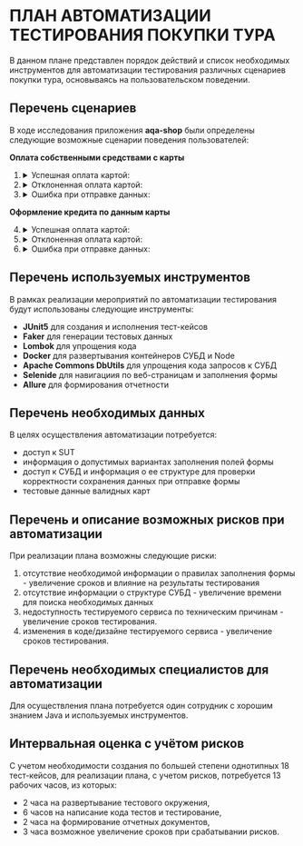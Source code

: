 # **ПЛАН АВТОМАТИЗАЦИИ ТЕСТИРОВАНИЯ ПОКУПКИ ТУРА**

В данном плане представлен порядок действий и список необходимых инструментов для автоматизации тестирования различных сценариев покупки тура, основываясь на пользовательском поведении.

## **Перечень сценариев**

В ходе исследования приложения **aqa-shop** были определены следующие возможные сценарии поведения пользователей:

**Оплата собственными средствами с карты**
1. <details><summary>Успешная оплата картой:</summary>
            
    * открытие [страницы](http://localhost:8080) приложения
    * нажатие кнопки **"Купить"**
    * заполнение формы валидными данными с номером карты из набора со статусом **Approved**
    * нажатие кнопки **"Продолжить"**

    Итого по сценарию 1 тест-кейс.


1. <details><summary>Отклоненная оплата картой:</summary>

    * открытие [страницы](http://localhost:8080) приложения
    * нажатие кнопки **"Купить"**
    * заполнение формы:
        * с номером карты из набора со статусом **Declined**
        * с номером карты не из набора
    * нажатие кнопки **"Продолжить"**
        
    Итого по сценарию 2 тест-кейса.

1. <details><summary>Ошибка при отправке данных:</summary>

    * открытие [страницы](http://localhost:8080) приложения
    * нажатие кнопки **"Купить"**
    * заполнение формы:
        * с невалидным сроком действия карты
        * с невалидным именем
        * с незаполненным номером карты
        * с незаполненным сроком действия карты
        * с незаполненным именем
        * с незаполненным CVC/CVV
    * нажатие кнопки **"Продолжить"**
        
    Итого по сценарию 6 тест-кейсов.

**Оформление кредита по данным карты**

4. <details><summary>Успешная оплата картой:</summary>
    
    * открытие [страницы](http://localhost:8080) приложения
    * нажатие кнопки **"Купить в кредит"**
    * заполнение формы валидными данными с номером карты из набора со статусом **Approved**
    * нажатие кнопки **"Продолжить"**

    Итого по сценарию 1 тест-кейс.


1. <details><summary>Отклоненная оплата картой:</summary>

    * открытие [страницы](http://localhost:8080) приложения
    * нажатие кнопки **"Купить в кредит"**
    * заполнение формы:
        * с номером карты из набора со статусом **Declined**
        * с номером карты не из набора

    * нажатие кнопки **"Продолжить"**
        
    Итого по сценарию 2 тест-кейса.

1. <details><summary>Ошибка при отправке данных:</summary>

    * открытие [страницы](http://localhost:8080) приложения
    * нажатие кнопки **"Купить"**
    * заполнение формы:
        * с невалидным сроком действия карты
        * с невалидным именем
        * с незаполненным номером карты
        * с незаполненным сроком действия карты
        * с незаполненным именем
        * с незаполненным CVC/CVV
    * нажатие кнопки **"Продолжить"**

    Итого по сценарию 6 тест-кейсов.    

## **Перечень используемых инструментов**

В рамках реализации мероприятий по автоматизации тестирования будут использованы следующие инструменты:
* **JUnit5** для создания и исполнения тест-кейсов
* **Faker** для генерации тестовых данных
* **Lombok** для упрощения кода
* **Docker** для развертывания контейнеров СУБД и Node
* **Apache Commons DbUtils** для упрощения кода запросов к СУБД
* **Selenide** для навигациия по веб-страницам и заполнения формы 
* **Allure** для формирования отчетности


## **Перечень необходимых данных**

В целях осуществления автоматизации потребуется:

* доступ к SUT
* информация о допустимых вариантах заполнения полей формы
* доступ к СУБД и информация о ее структуре для проверки корректности сохранения данных при отправке формы
* тестовые данные валидных карт


## **Перечень и описание возможных рисков при автоматизации**

При реализации плана возможны следующие риски:

1. отсутствие необходимой информации о правилах заполнения формы - увеличение сроков и влияние на результаты тестирования
1. отсутствие информации о структуре СУБД - увеличение времени для поиска необходимых данных
1. недоступность тестируемого сервиса по техническим причинам - увеличение сроков тестирования.
1. изменения в коде/дизайне тестируемого сервиса - увеличение сроков тестирования.


## **Перечень необходимых специалистов для автоматизации**

Для осуществления плана потребуется один сотрудник с хорошим знанием Java и используемых инструментов. 

## **Интервальная оценка с учётом рисков**

С учетом необходимости создания по большей степени однотипных 18 тест-кейсов, для реализации плана, с учетом рисков, потребуется 13 рабочих часов, из которых:
    
* 2 часа на развертывание тестового окружения,
* 6 часов на написание кода тестов и тестирование,
* 2 часа на формирование отчетных документов,
* 3 часа возможное увеличение сроков при срабатывании рисков.